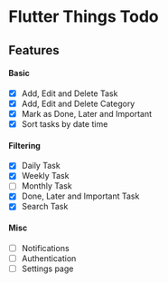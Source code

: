 # Flutter Things Todo

<!-- An example Todo App using Flutter with advanced features. :star2:  
Built using Redux architecture and Redux Persist to store redux state.

## UI/UX Concept by Md. Faisal Hossain
Thanks to Md. Faisal Hossain for allowing me to use the ThingsTodo concept.  
Visit his profile for more awesome works!

Uplabs Profile : [Md. Faisal Hossain](https://www.uplabs.com/mdfhossain)  
Things Todo Concept : [Things Todo App](https://www.uplabs.com/posts/freebie-daily-ui-things-todo-app) -->

## Features
#### Basic
- [x] Add, Edit and Delete Task
- [x] Add, Edit and Delete Category
- [x] Mark as Done, Later and Important
- [x] Sort tasks by date time

#### Filtering
- [x] Daily Task
- [x] Weekly Task
- [ ] Monthly Task
- [x] Done, Later and Important Task
- [x] Search Task

#### Misc
- [ ] Notifications
- [ ] Authentication
- [ ] Settings page

<!-- ## Application Architecture
The architecture is based off these projects:

- [Redux Sample](https://github.com/brianegan/flutter_architecture_samples/tree/master/example/redux) - [Brian Egan](https://twitter.com/brianegan)
- [inKino](https://github.com/roughike/inKino) - [Iiro Krankka](https://twitter.com/koorankka)
- [Invoice Ninja Flutter Mobile](https://github.com/invoiceninja/flutter-mobile) - [Invoice Ninja](https://github.com/invoiceninja)

## Screenshots
<div style="text-align: center">
  <table>
    <tr>
      <td style="text-align: center">
        <img src="./screenshots/1.png" width="200" />
      </td>
      <td style="text-align: center">
        <img src="./screenshots/2.png" width="200" />
      </td>
      <td style="text-align: center">
        <img src="./screenshots/3.png" width="200" />
      </td>
      <td style="text-align: center">
        <img src="./screenshots/4.png" width="200" />
      </td>
      <td style="text-align: center">
        <img src="./screenshots/5.png" width="200" />
      </td>
    </tr>
    <tr>
      <td style="text-align: center">
        <img src="./screenshots/6.png" width="200" />
      </td>
      <td style="text-align: center">
        <img src="./screenshots/7.png" width="200" />
      </td>
      <td style="text-align: center">
        <img src="./screenshots/8.png" width="200" />
      </td>
      <td style="text-align: center">
        <img src="./screenshots/9.png" width="200" />
      </td>
      <td style="text-align: center">
        <img src="./screenshots/5.png" width="200" />
      </td>
    </tr>
  </table>
</div>

## Getting Started

```
git clone https://github.com/nacasha/flutter-things-todo.git
cd flutter-things-todo
flutter packages get
flutter run
```

Run `flutter packages pub run build_runner build` to regenerate file when you made changes on any redux state.

## Packages Used

- `date_utils` to manipulate DateTimes.
- `built_value` and `built_collection` provides Immutable value types and serialization.
- `flutter_redux` and `redux_persist` for state management and persist redux state.
- `flutter_sticky_header` and `flutter_calendar_carousel` for awesome components.
- more at `pubspec.yaml`

### Star the repo :star: to support the project or follow me. Thanks! :heart: -->
